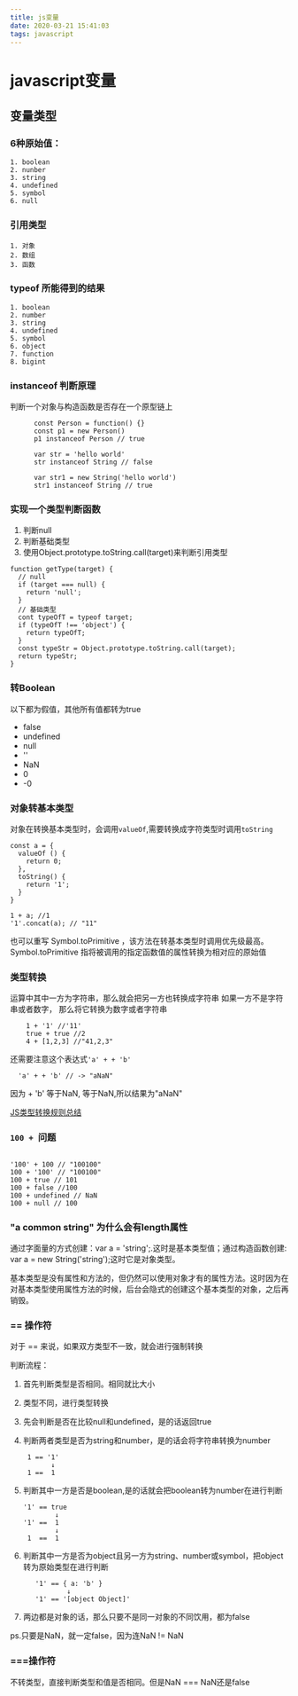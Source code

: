 ```yaml
---
title: js变量
date: 2020-03-21 15:41:03
tags: javascript
---
```

# javascript变量

## 变量类型

### 6种原始值：

    1. boolean
    2. nunber
    3. string
    4. undefined
    5. symbol
    6. null
    
### 引用类型

    1. 对象
    2. 数组
    3. 函数
    
### typeof 所能得到的结果

    1. boolean
    2. number
    3. string
    4. undefined
    5. symbol
    6. object
    7. function
    8. bigint
    
### instanceof 判断原理

判断一个对象与构造函数是否存在一个原型链上
    
  ```ecmascript 6
        const Person = function() {}
        const p1 = new Person()
        p1 instanceof Person // true
        
        var str = 'hello world'
        str instanceof String // false
        
        var str1 = new String('hello world')
        str1 instanceof String // true
```
### 实现一个类型判断函数

1. 判断null
2. 判断基础类型
3. 使用Object.prototype.toString.call(target)来判断引用类型

```ecmascript 6
function getType(target) {
  // null
  if (target === null) {
    return 'null';
  }
  // 基础类型
  cont typeOfT = typeof target;
  if (typeOfT !== 'object') {
    return typeOfT; 
  }
  const typeStr = Object.prototype.toString.call(target);
  return typeStr;
}
```

### 转Boolean

以下都为假值，其他所有值都转为true

* false
* undefined
* null
* ''
* NaN
* 0
* -0

### 对象转基本类型

对象在转换基本类型时，会调用`valueOf`,需要转换成字符类型时调用`toString`

```ecmascript 6
const a = {
  valueOf () {
    return 0;
  },
  toString() {
    return '1';
  }
}

1 + a; //1
'1'.concat(a); // "11"

```
也可以重写 Symbol.toPrimitive ，该方法在转基本类型时调用优先级最高。 Symbol.toPrimitive 指将被调用的指定函数值的属性转换为相对应的原始值

### 类型转换

运算中其中一方为字符串，那么就会把另一方也转换成字符串 如果一方不是字符串或者数字， 那么将它转换为数字或者字符串

```ecmascript 6
    1 + '1' //'11'
    true + true //2
    4 + [1,2,3] //"41,2,3"
```
还需要注意这个表达式`'a' + + 'b'`

```ecmascript 6
  'a' + + 'b' // -> "aNaN"
```
因为 + 'b' 等于NaN, 等于NaN,所以结果为"aNaN"

[JS类型转换规则总结](https://blog.csdn.net/qq_37746973/article/details/82491282)

### `100 + `问题

```ecmascript 6

'100' + 100 // "100100"
100 + '100' // "100100"
100 + true // 101
100 + false //100
100 + undefined // NaN
100 + null // 100

```
### "a common string" 为什么会有length属性

通过字面量的方式创建：var a = 'string';.这时是基本类型值；通过构造函数创建: var a = new String('string');这时它是对象类型。

基本类型是没有属性和方法的，但仍然可以使用对象才有的属性方法。这时因为在对基本类型使用属性方法的时候，后台会隐式的创建这个基本类型的对象，之后再销毁。

### == 操作符

对于 == 来说，如果双方类型不一致，就会进行强制转换

判断流程：

1. 首先判断类型是否相同。相同就比大小
2. 类型不同，进行类型转换
3. 先会判断是否在比较null和undefined，是的话返回true
4. 判断两者类型是否为string和number，是的话会将字符串转换为number
    
   ```ecmascript 6
    1 == '1'
          ↓
    1 ==  1
   ```
   
5. 判断其中一方是否是boolean,是的话就会把boolean转为number在进行判断

    ```ecmascript 6
    '1' == true
            ↓
    '1' ==  1
            ↓
     1  ==  1
   ```
6. 判断其中一方是否为object且另一方为string、number或symbol，把object转为原始类型在进行判断
    
    ```ecmascript 6
       '1' == { a: 'b' }
               ↓
       '1' == '[object Object]'
   ```
7. 两边都是对象的话，那么只要不是同一对象的不同饮用，都为false

ps.只要是NaN，就一定false，因为连NaN != NaN

### ===操作符

不转类型，直接判断类型和值是否相同。但是NaN === NaN还是false

